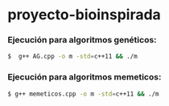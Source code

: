 # proyecto-bioinspirada
### Ejecución para algoritmos genéticos:
```sh
$  g++ AG.cpp -o m -std=c++11 && ./m
```
### Ejecución para algoritmos memeticos:
```sh
$ g++ memeticos.cpp -o m -std=c++11 && ./m
```
